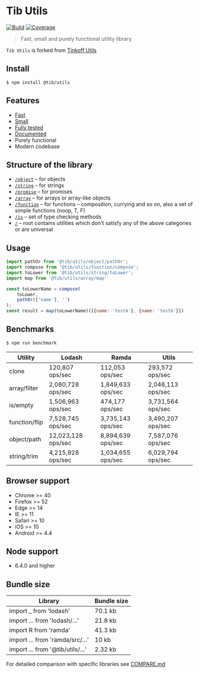 # Tib Utils
[![Build](https://gitr.net/tibjs/utils/badges/master/pipeline.svg)](https://gitr.net/tibjs/utils/commits/master) [![Coverage](https://gitr.net/tibjs/utils/badges/master/coverage.svg)](https://gitr.net/tibjs/utils)

> Fast, small and purely functional utility library

`Tib Utils` is forked from [Tinkoff Utils](https://github.com/TinkoffCreditSystems/utils.js)

## Install
```
$ npm install @tib/utils
```

## Features
- [Fast](#benchmarks)
- [Small](#bundle-size)
- [Fully tested](https://coveralls.io/github/tib/utils)
- [Documented](https://tinkoffcreditsystems.github.io/utils)
- Purely functional
- Modern codebase

## Structure of the library
* [`/object`](https://github.com/tibjs/utils/tree/master/src/object) – for objects
* [`/string`](https://github.com/tibjs/utils/tree/master/src/string) – for strings
* [`/promise`](https://github.com/tibjs/utils/tree/master/src/promise) – for promises
* [`/array`](https://github.com/tibjs/utils/tree/master/src/array) – for arrays or array-like objects
* [`/function`](https://github.com/tibjs/utils/tree/master/src/function) – for functions – composition, currying and so on, also a set of simple functions (noop, T, F)
* [`/is`](https://github.com/tibjs/utils/tree/master/src/is) – set of type checking methods
* [`/`](https://github.com/tibjs/utils/tree/master/src) – root contains utilities which don't satisfy any of the above categories or are universal

## Usage
```js
import pathOr from '@tib/utils/object/pathOr';
import compose from '@tib/utils/function/compose';
import toLower from '@tib/utils/string/toLower';
import map from '@tib/utils/array/map'

const toLowerName = compose(
    toLower,
    pathOr(['name'], '')
);
const result = map(toLowerName)([{name: 'testA'}, {name: 'testb'}])
```

## Benchmarks
```bash
$ npm run benchmark
```

| Utility | Lodash | Ramda | Utils |
| --- | --- | --- | --- |
| clone | 120,807 ops/sec | 112,053 ops/sec | 293,572 ops/sec |
| array/filter | 2,080,728 ops/sec | 1,849,633 ops/sec | 2,046,113 ops/sec |
| is/empty | 1,506,963 ops/sec | 474,177 ops/sec | 3,731,564 ops/sec |
| function/flip | 7,528,745 ops/sec | 3,735,143 ops/sec | 3,490,207 ops/sec |
| object/path | 12,023,128 ops/sec | 8,894,639 ops/sec | 7,587,076 ops/sec |
| string/trim | 4,215,928 ops/sec | 1,034,655 ops/sec | 6,029,794 ops/sec |

## Browser support

- Chrome >= 40
- Firefox >= 52
- Edge >= 14
- IE >= 11
- Safari >= 10
- iOS >= 10
- Android >= 4.4

## Node support
- 6.4.0 and higher

## Bundle size
| Library | Bundle size |
| --- | --- |
| import _ from 'lodash' | 70.1 kb |
| import ... from 'lodash/...' | 21.8 kb |
| import R from 'ramda' | 41.3 kb |
| import ... from 'ramda/src/...' | 10 kb |
| import ... from '@tib/utils/...' | 2.32 kb |

For detailed comparison with specific libraries see [COMPARE.md](https://github.com/tibjs/utils/tree/master/COMPARE.md)
